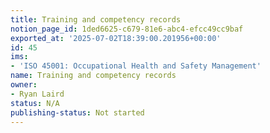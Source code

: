 ```yaml
---
title: Training and competency records
notion_page_id: 1ded6625-c679-81e6-abc4-efcc49cc9baf
exported_at: '2025-07-02T18:39:00.201956+00:00'
id: 45
ims:
- 'ISO 45001: Occupational Health and Safety Management'
name: Training and competency records
owner:
- Ryan Laird
status: N/A
publishing-status: Not started
---
```


